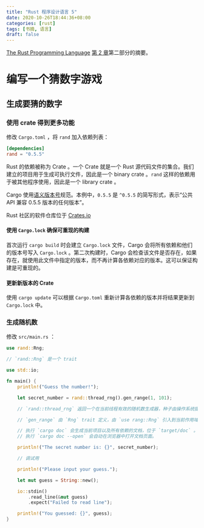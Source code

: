 ```yaml
---
title: "Rust 程序设计语言 5"
date: 2020-10-26T18:44:36+08:00
categories: [rust]
tags: [书摘, 语言]
draft: false
---
```


[The Rust Programming Language][trpl] [第 2 章][source]第二部分的摘要。

<!--more-->

# 编写一个猜数字游戏

## 生成要猜的数字

### 使用 crate 得到更多功能

修改 `Cargo.toml` ，将 `rand` 加入依赖列表：

```toml
[dependencies]
rand = "0.5.5"
```

Rust 的依赖被称为 Crate 。一个 Crate 就是一个 Rust 源代码文件的集合。我们建立的项目用于生成可执行文件，因此是一个 binary crate 。`rand` 这样的依赖用于被其他程序使用，因此是一个 library crate 。

Cargo 使用[语义版本号][semver]规范。本例中，`0.5.5` 是 `^0.5.5` 的简写形式，表示“公共 API 兼容 0.5.5 版本的任何版本”。

Rust 社区的软件仓库位于 [Crates.io][crates]

#### 使用 `Cargo.lock` 确保可重现的构建

首次运行 `cargo build` 时会建立 `Cargo.lock` 文件，Cargo 会将所有依赖和他们的版本号写入 `Cargo.lock` 。第二次构建时，Cargo 会检查该文件是否存在，如果存在，就使用此文件中指定的版本，而不再计算各依赖对应的版本。这可以保证构建是可重现的。

#### 更新新版本的 Crate

使用 `cargo update` 可以根据 `Cargo.toml` 重新计算各依赖的版本并将结果更新到 `Cargo.lock` 中。

### 生成随机数

修改 `src/main.rs` ：

```rust
use rand::Rng;

// `rand::Rng` 是一个 trait

use std::io;

fn main() {
    println!("Guess the number!");

    let secret_number = rand::thread_rng().gen_range(1, 101);

    // `rand::thread_rng` 返回一个在当前线程有效的随机数生成器，种子由操作系统提供。

    // `gen_range` 由 `Rng` trait 定义，由 `use rang::Rng` 引入到当前作用域。

    // 执行 `cargo doc` 会生成当前项目以及所有依赖的文档，位于 `target/doc` 。
    // 执行 `cargo doc --open` 会自动在浏览器中打开文档页面。

    println!("The secret number is: {}", secret_number);

    // 调试用

    println!("Please input your guess.");

    let mut guess = String::new();

    io::stdin()
        .read_line(&mut guess)
        .expect("Failed to read line");

    println!("You guessed: {}", guess);
}
```

[trpl]: https://doc.rust-lang.org/book/
[source]: https://doc.rust-lang.org/book/ch02-00-guessing-game-tutorial.html
[semver]: https://semver.org/
[crates]: https://crates.io/
